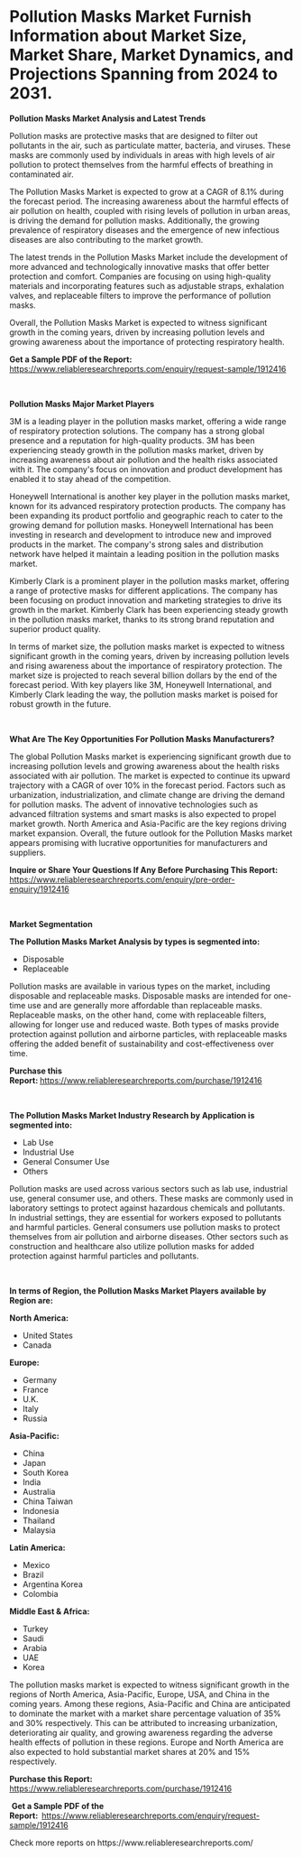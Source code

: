 <p><h1>Pollution Masks Market Furnish Information about Market Size, Market Share, Market Dynamics, and Projections Spanning from 2024 to 2031.</h1></p><p><strong>Pollution Masks Market Analysis and Latest Trends</strong></p>
<p><p>Pollution masks are protective masks that are designed to filter out pollutants in the air, such as particulate matter, bacteria, and viruses. These masks are commonly used by individuals in areas with high levels of air pollution to protect themselves from the harmful effects of breathing in contaminated air.</p><p>The Pollution Masks Market is expected to grow at a CAGR of 8.1% during the forecast period. The increasing awareness about the harmful effects of air pollution on health, coupled with rising levels of pollution in urban areas, is driving the demand for pollution masks. Additionally, the growing prevalence of respiratory diseases and the emergence of new infectious diseases are also contributing to the market growth.</p><p>The latest trends in the Pollution Masks Market include the development of more advanced and technologically innovative masks that offer better protection and comfort. Companies are focusing on using high-quality materials and incorporating features such as adjustable straps, exhalation valves, and replaceable filters to improve the performance of pollution masks.</p><p>Overall, the Pollution Masks Market is expected to witness significant growth in the coming years, driven by increasing pollution levels and growing awareness about the importance of protecting respiratory health.</p></p>
<p><strong>Get a Sample PDF of the Report:&nbsp;</strong> <a href="https://www.reliableresearchreports.com/enquiry/request-sample/1912416">https://www.reliableresearchreports.com/enquiry/request-sample/1912416</a></p>
<p>&nbsp;</p>
<p><strong>Pollution Masks Major Market Players</strong></p>
<p><p>3M is a leading player in the pollution masks market, offering a wide range of respiratory protection solutions. The company has a strong global presence and a reputation for high-quality products. 3M has been experiencing steady growth in the pollution masks market, driven by increasing awareness about air pollution and the health risks associated with it. The company's focus on innovation and product development has enabled it to stay ahead of the competition.</p><p>Honeywell International is another key player in the pollution masks market, known for its advanced respiratory protection products. The company has been expanding its product portfolio and geographic reach to cater to the growing demand for pollution masks. Honeywell International has been investing in research and development to introduce new and improved products in the market. The company's strong sales and distribution network have helped it maintain a leading position in the pollution masks market.</p><p>Kimberly Clark is a prominent player in the pollution masks market, offering a range of protective masks for different applications. The company has been focusing on product innovation and marketing strategies to drive its growth in the market. Kimberly Clark has been experiencing steady growth in the pollution masks market, thanks to its strong brand reputation and superior product quality.</p><p>In terms of market size, the pollution masks market is expected to witness significant growth in the coming years, driven by increasing pollution levels and rising awareness about the importance of respiratory protection. The market size is projected to reach several billion dollars by the end of the forecast period. With key players like 3M, Honeywell International, and Kimberly Clark leading the way, the pollution masks market is poised for robust growth in the future.</p></p>
<p>&nbsp;</p>
<p><strong>What Are The Key Opportunities For Pollution Masks Manufacturers?</strong></p>
<p><p>The global Pollution Masks market is experiencing significant growth due to increasing pollution levels and growing awareness about the health risks associated with air pollution. The market is expected to continue its upward trajectory with a CAGR of over 10% in the forecast period. Factors such as urbanization, industrialization, and climate change are driving the demand for pollution masks. The advent of innovative technologies such as advanced filtration systems and smart masks is also expected to propel market growth. North America and Asia-Pacific are the key regions driving market expansion. Overall, the future outlook for the Pollution Masks market appears promising with lucrative opportunities for manufacturers and suppliers.</p></p>
<p><strong>Inquire or Share Your Questions If Any Before Purchasing This Report:</strong> <a href="https://www.reliableresearchreports.com/enquiry/pre-order-enquiry/1912416">https://www.reliableresearchreports.com/enquiry/pre-order-enquiry/1912416</a></p>
<p>&nbsp;</p>
<p><strong>Market Segmentation</strong></p>
<p><strong>The Pollution Masks Market Analysis by types is segmented into:</strong></p>
<p><ul><li>Disposable</li><li>Replaceable</li></ul></p>
<p><p>Pollution masks are available in various types on the market, including disposable and replaceable masks. Disposable masks are intended for one-time use and are generally more affordable than replaceable masks. Replaceable masks, on the other hand, come with replaceable filters, allowing for longer use and reduced waste. Both types of masks provide protection against pollution and airborne particles, with replaceable masks offering the added benefit of sustainability and cost-effectiveness over time.</p></p>
<p><strong>Purchase this Report:&nbsp;</strong><a href="https://www.reliableresearchreports.com/purchase/1912416">https://www.reliableresearchreports.com/purchase/1912416</a></p>
<p>&nbsp;</p>
<p><strong>The Pollution Masks Market Industry Research by Application is segmented into:</strong></p>
<p><ul><li>Lab Use</li><li>Industrial Use</li><li>General Consumer Use</li><li>Others</li></ul></p>
<p><p>Pollution masks are used across various sectors such as lab use, industrial use, general consumer use, and others. These masks are commonly used in laboratory settings to protect against hazardous chemicals and pollutants. In industrial settings, they are essential for workers exposed to pollutants and harmful particles. General consumers use pollution masks to protect themselves from air pollution and airborne diseases. Other sectors such as construction and healthcare also utilize pollution masks for added protection against harmful particles and pollutants.</p></p>
<p>&nbsp;</p>
<p><strong>In terms of Region, the Pollution Masks Market Players available by Region are:</strong></p>
<p>
    <p> <strong> North America: </strong>
        <ul>
            <li>United States</li>
            <li>Canada</li>
        </ul>
        </p> 
    <p> <strong> Europe: </strong>
        <ul>
            <li>Germany</li>
            <li>France</li>
            <li>U.K.</li>
            <li>Italy</li>
            <li>Russia</li>
        </ul>
        </p> 
    <p> <strong> Asia-Pacific: </strong>
        <ul>
            <li>China</li>
            <li>Japan</li>
            <li>South Korea</li>
            <li>India</li>
            <li>Australia</li>
            <li>China Taiwan</li>
            <li>Indonesia</li>
            <li>Thailand</li>
            <li>Malaysia</li>
        </ul>
        </p> 
    <p> <strong> Latin America: </strong>
        <ul>
            <li>Mexico</li>
            <li>Brazil</li>
            <li>Argentina Korea</li>
            <li>Colombia</li>
        </ul>
        </p> 
    <p> <strong> Middle East & Africa: </strong>
        <ul>
            <li>Turkey</li>
            <li>Saudi</li>
            <li>Arabia</li>
            <li>UAE</li>
            <li>Korea</li>
        </ul>
    </p>
    </p>
<p><p>The pollution masks market is expected to witness significant growth in the regions of North America, Asia-Pacific, Europe, USA, and China in the coming years. Among these regions, Asia-Pacific and China are anticipated to dominate the market with a market share percentage valuation of 35% and 30% respectively. This can be attributed to increasing urbanization, deteriorating air quality, and growing awareness regarding the adverse health effects of pollution in these regions. Europe and North America are also expected to hold substantial market shares at 20% and 15% respectively.</p></p>
<p><strong>Purchase this Report: </strong><a href="https://www.reliableresearchreports.com/purchase/1912416">https://www.reliableresearchreports.com/purchase/1912416</a></p>
<p>&nbsp;<strong>Get a Sample PDF of the Report:&nbsp;&nbsp;</strong><a href="https://www.reliableresearchreports.com/enquiry/request-sample/1912416">https://www.reliableresearchreports.com/enquiry/request-sample/1912416</a></p>
<p><strong></strong></p>
<p>Check more reports on https://www.reliableresearchreports.com/</p>